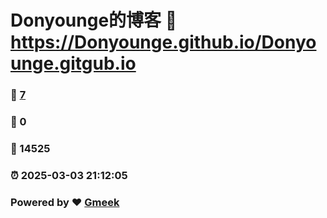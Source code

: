 # Donyounge的博客 :link: https://Donyounge.github.io/Donyounge.gitgub.io 
### :page_facing_up: [7](https://Donyounge.github.io/Donyounge.gitgub.io/tag.html) 
### :speech_balloon: 0 
### :hibiscus: 14525 
### :alarm_clock: 2025-03-03 21:12:05 
### Powered by :heart: [Gmeek](https://github.com/Meekdai/Gmeek)
